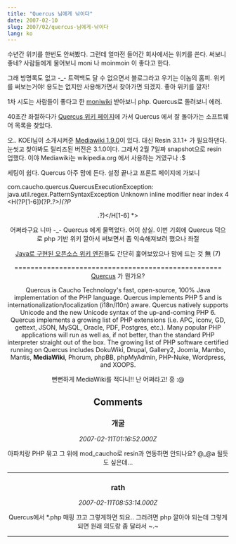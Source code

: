 ```yaml
---
title: "Quercus 님에게 낚이다"
date: 2007-02-10
slug: 2007/02/quercus-님에게-낚이다
lang: ko
---
```


수년간 위키를 한번도 안써봤다. 그런데 얼마전 들어간 회사에서는 위키를 쓴다.
써보니 좋네? 사람들에게 물어보니 moni 나 moinmoin 이 좋다고 한다.

그래 방명록도 없고 -_- 트랙백도 달 수 없으면서 블로그라고 우기는 이놈의 홈피. 위키를 써보는거야!
용도는 없지만 사용해가면서 찾아가면 되겠지. 좋아 위키를 깔자!

1차 시도는 사람들이 좋다고 한 [moniwiki](http://kldp.net/projects/moniwiki/) 받아보니 php. Quercus로 돌려보니 에러.

40초간 좌절하다가 [Quercus 위키 페이지](http://wiki.caucho.com/Quercus)에 가서 Quercus 에서 잘 돌아가는 소프트웨어 목록을 찾았다.

오.. KOEI님이 소개시켜준 [Mediawiki 1.9.0](http://www.mediawiki.org/wiki/MediaWiki)이 있다. 대신 Resin 3.1.1+ 가 필요하댄다.
눈씻고 찾아봐도 릴리즈된 버전은 3.1.0이다. 그래서 2월 7일짜 snapshot으로 resin 업했다.
이야 Mediawiki는 wikipedia.org 에서 사용하는 거였구나 :$

세팅이 쉽다. Quercus 아주 맘에 든다. 설정 끝나고 프론트 페이지에 가보니

com.caucho.quercus.QuercusExecutionException: java.util.regex.PatternSyntaxException
Unknown inline modifier near index 4
<H(?P<level>[1-6])(?P<attrib>.*?>)(?P<header>.*?)<\/H[1-6] *>

어쩌라구요 니마 -_- Quercus 에게 물먹었다. 어이 상실.
이번 기회에 Quercus 덕으로 php 기반 위키 깔아서 써보면서 좀 익숙해져보려 했으나 좌절 

[Java로 구현된 오픈소스 위키 엔진](http://java-source.net/open-source/wiki-engines)들도 간단히 훑어보았으나 맘에 드는 것 無 (7) 

===================================================
[Quercus](http://www.caucho.com/resin-3.1/doc/quercus.xtp) 가 뭔가요?

Quercus is Caucho Technology's fast, open-source, 100% Java implementation of the PHP language.
Quercus implements PHP 5 and is internationalization/localization (i18n/l10n) aware. Quercus natively supports Unicode and the new Unicode syntax of the up-and-coming PHP 6. Quercus implements a growing list of PHP extensions (i.e. APC, iconv, GD, gettext, JSON, MySQL, Oracle, PDF, Postgres, etc.). Many popular PHP applications will run as well as, if not better, than the standard PHP interpreter straight out of the box. The growing list of PHP software certified running on Quercus includes DokuWiki, Drupal, Gallery2, Joomla, Mambo, Mantis, **MediaWiki**, Phorum, phpBB, phpMyAdmin, PHP-Nuke, Wordpress, and XOOPS.

뻔뻔하게 MediaWiki를 적다니!! 난 어쩌라고! 흥 :@

## Comments

### 개굴
*2007-02-11T01:16:52.000Z*

아파치랑 PHP 묶고 그 위에 mod_caucho로 resin과 연동하면 안되나요? @_@a
될듯도 싶은데...

---

### rath
*2007-02-11T08:53:14.000Z*

Quercus에서 *.php 매핑 끄고 그렇게하면 되요.. 
그러려면 php 깔아야 되는데 그렇게 되면 원래 의도랑 좀 달라서 ~.~

---

